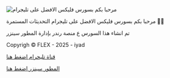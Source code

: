 ![مرحبا بكم بسورس فليكس الافضل على تليجرام](https://i.postimg.cc/2SrG1xym/IMG-20250628-173506-101.jpg)


مرحبا بكم بسورس فليكس الافضل على تليجرام التحديثات المستمرة 🧑‍💻 

تم انشاء هذا السورس ع منصة رندر بإدارة المطور سينزر 

Copyrigh ©️ FLEX - 2025 - iyad

[قناة تليحرام اضغط هنا](https://t.me/source_flex)

[المطور سينزر اضغط هنا](t.me/senzir1)
